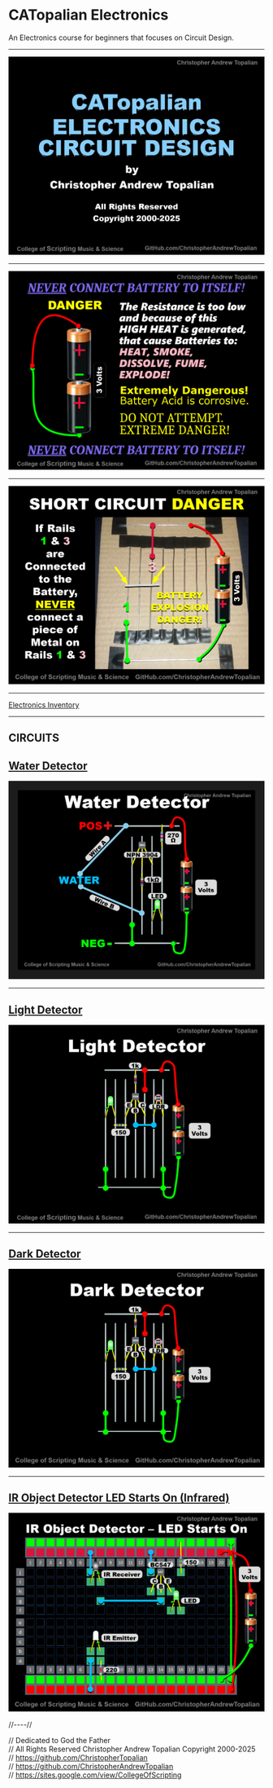 # CATopalian Electronics
An Electronics course for beginners that focuses on Circuit Design.

---

![Title](src/title/title.png)

---

![Never Connect a Battery to Itself](src/warnings/never_connect_battery_to_itself_without_a_load.png)

---

![short_circuit_danger_homemade_breadboard](src/warnings/short_circuit_danger_homemade_breadboard.png)

---

[Electronics Inventory](src/electronics_inventory/electronics_inventory.md)

---

## CIRCUITS

## [Water Detector](src/circuits/water_detector/water_detector.md)  

![Water Detector](src/circuits/water_detector/textures/water_detector_a.png)

---

## [Light Detector](src/circuits/light_detector/light_detector.md)

![Light Detector](src/circuits/light_detector/textures/light_detector_circuit_a.png)

---

## [Dark Detector](src/circuits/dark_detector/dark_detector.md)

![Dark Detector](src/circuits/dark_detector/textures/dark_detector_circuit_a.png)

---

## [IR Object Detector LED Starts On (Infrared)](src/circuits/IR_Object_Detector_LED_Starts_On_(Infrared)/IR_Object_Detector_LED_Starts_On_(Infrared).md)

![IR_Object_Detector_LED_Starts_On_(Infrared)](src/circuits/IR_Object_Detector_LED_Starts_On_(Infrared)/textures/IR_Object_Detector_LED_Starts_On_(Infrared).webp)

//----//

// Dedicated to God the Father  
// All Rights Reserved Christopher Andrew Topalian Copyright 2000-2025  
// https://github.com/ChristopherTopalian  
// https://github.com/ChristopherAndrewTopalian  
// https://sites.google.com/view/CollegeOfScripting


